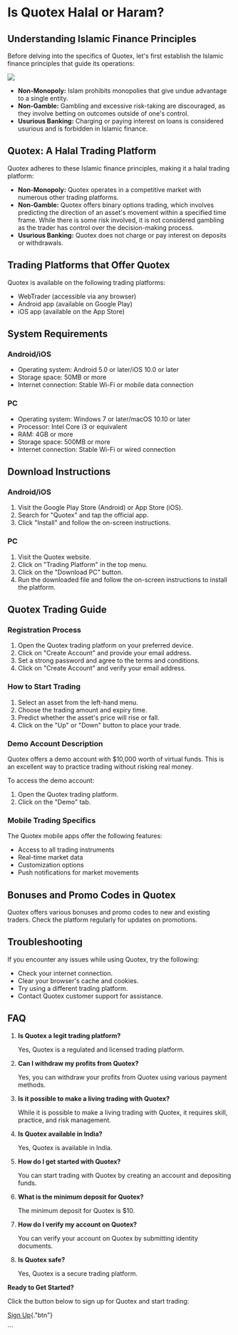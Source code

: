 # Is Quotex Halal or Haram?

## Understanding Islamic Finance Principles

Before delving into the specifics of Quotex, let\'s first establish the
Islamic finance principles that guide its operations:

[![](https://static.quotex.io/files/4_en/300_250.jpg)](https://traff.sbs/brokerqxlid)

-   **Non-Monopoly:** Islam prohibits monopolies that give undue
    advantage to a single entity.
-   **Non-Gamble:** Gambling and excessive risk-taking are discouraged,
    as they involve betting on outcomes outside of one\'s control.
-   **Usurious Banking:** Charging or paying interest on loans is
    considered usurious and is forbidden in Islamic finance.

## Quotex: A Halal Trading Platform

Quotex adheres to these Islamic finance principles, making it a halal
trading platform:

-   **Non-Monopoly:** Quotex operates in a competitive market with
    numerous other trading platforms.
-   **Non-Gamble:** Quotex offers binary options trading, which involves
    predicting the direction of an asset\'s movement within a specified
    time frame. While there is some risk involved, it is not considered
    gambling as the trader has control over the decision-making process.
-   **Usurious Banking:** Quotex does not charge or pay interest on
    deposits or withdrawals.

## Trading Platforms that Offer Quotex

Quotex is available on the following trading platforms:

-   WebTrader (accessible via any browser)
-   Android app (available on Google Play)
-   iOS app (available on the App Store)

## System Requirements

### Android/iOS

-   Operating system: Android 5.0 or later/iOS 10.0 or later
-   Storage space: 50MB or more
-   Internet connection: Stable Wi-Fi or mobile data connection

### PC

-   Operating system: Windows 7 or later/macOS 10.10 or later
-   Processor: Intel Core i3 or equivalent
-   RAM: 4GB or more
-   Storage space: 500MB or more
-   Internet connection: Stable Wi-Fi or wired connection

## Download Instructions

### Android/iOS

1.  Visit the Google Play Store (Android) or App Store (iOS).
2.  Search for "Quotex" and tap the official app.
3.  Click "Install" and follow the on-screen instructions.

### PC

1.  Visit the Quotex website.
2.  Click on "Trading Platform" in the top menu.
3.  Click on the "Download PC" button.
4.  Run the downloaded file and follow the on-screen instructions to
    install the platform.

## Quotex Trading Guide

### Registration Process

1.  Open the Quotex trading platform on your preferred device.
2.  Click on "Create Account" and provide your email address.
3.  Set a strong password and agree to the terms and conditions.
4.  Click on "Create Account" and verify your email address.

### How to Start Trading

1.  Select an asset from the left-hand menu.
2.  Choose the trading amount and expiry time.
3.  Predict whether the asset\'s price will rise or fall.
4.  Click on the "Up" or "Down" button to place your trade.

### Demo Account Description

Quotex offers a demo account with \$10,000 worth of virtual funds. This
is an excellent way to practice trading without risking real money.

To access the demo account:

1.  Open the Quotex trading platform.
2.  Click on the "Demo" tab.

### Mobile Trading Specifics

The Quotex mobile apps offer the following features:

-   Access to all trading instruments
-   Real-time market data
-   Customization options
-   Push notifications for market movements

## Bonuses and Promo Codes in Quotex

Quotex offers various bonuses and promo codes to new and existing
traders. Check the platform regularly for updates on promotions.

## Troubleshooting

If you encounter any issues while using Quotex, try the following:

-   Check your internet connection.
-   Clear your browser\'s cache and cookies.
-   Try using a different trading platform.
-   Contact Quotex customer support for assistance.

## FAQ

1.  **Is Quotex a legit trading platform?**

    Yes, Quotex is a regulated and licensed trading platform.

2.  **Can I withdraw my profits from Quotex?**

    Yes, you can withdraw your profits from Quotex using various payment
    methods.

3.  **Is it possible to make a living trading with Quotex?**

    While it is possible to make a living trading with Quotex, it
    requires skill, practice, and risk management.

4.  **Is Quotex available in India?**

    Yes, Quotex is available in India.

5.  **How do I get started with Quotex?**

    You can start trading with Quotex by creating an account and
    depositing funds.

6.  **What is the minimum deposit for Quotex?**

    The minimum deposit for Quotex is \$10.

7.  **How do I verify my account on Quotex?**

    You can verify your account on Quotex by submitting identity
    documents.

8.  **Is Quotex safe?**

    Yes, Quotex is a secure trading platform.

**Ready to Get Started?**

Click the button below to sign up for Quotex and start trading:

[Sign
Up](\%22https://broker-qx.pro/sign-up/?lid=1102511\%22){."btn"}

\`\`\`

